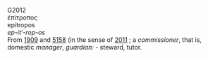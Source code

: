 <body>
  <p>G2012<br>  ἐπίτροπος  <br> epitropos  <br><i>ep-it‘-rop-os </i><br>From <a href="g1909.htm">1909</a> and <a href="g5158.htm">5158</a> (in the sense of <a href="g2011.htm">2011</a> ; a <i>commissioner</i>, that is, domestic <i>manager</i>, <i>guardian:</i> - steward, tutor.<br></p>
 </body>